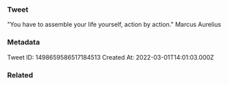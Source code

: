 ### Tweet
"You have to assemble your life yourself, action by action." Marcus Aurelius

### Metadata
Tweet ID: 1498659586517184513
Created At: 2022-03-01T14:01:03.000Z

### Related

